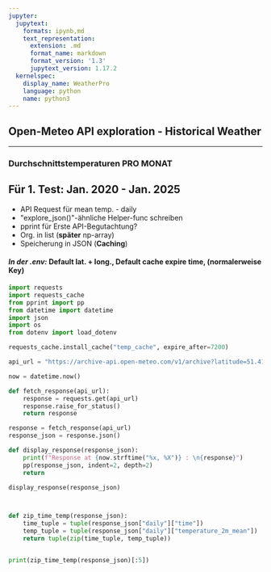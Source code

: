 ```yaml
---
jupyter:
  jupytext:
    formats: ipynb,md
    text_representation:
      extension: .md
      format_name: markdown
      format_version: '1.3'
      jupytext_version: 1.17.2
  kernelspec:
    display_name: WeatherPro
    language: python
    name: python3
---
```


<!-- #region editable=true slideshow={"slide_type": ""} -->
## **Open-Meteo API exploration - Historical Weather**
 
 ---
 
###  **Durchschnittstemperaturen PRO MONAT**

## **Für 1. Test: Jan. 2020 - Jan. 2025**
- API Request für mean temp. - daily
- "explore_json()"-ähnliche Helper-func schreiben
- pprint für Erste API-Begutachtung?
- Org. in list (**später** np-array)
- Speicherung in JSON (**Caching**)

#### *In der .env:* Default lat. + long., Default cache expire time, (normalerweise Key)
<!-- #endregion -->

```python
import requests
import requests_cache
from pprint import pp
from datetime import datetime
import json
import os
from dotenv import load_dotenv
```

```python
requests_cache.install_cache("temp_cache", expire_after=7200)
```

```python
api_url = "https://archive-api.open-meteo.com/v1/archive?latitude=51.414722&longitude=7.167222&start_date=2020-01-01&end_date=2025-01-01&daily=temperature_2m_mean&timezone=Europe%2FBerlin" #Winz-Baak, daily mean (täglicher Durchschnitt) Jan. 2020 - Jan. 2025

now = datetime.now()

def fetch_response(api_url):
    response = requests.get(api_url)
    response.raise_for_status()
    return response

response = fetch_response(api_url)
response_json = response.json() 
```

```python
def display_response(response_json):
    print(f"Response at {now.strftime("%x, %X")} : \n{response}")
    pp(response_json, indent=2, depth=2)
    return 

display_response(response_json)
```

```python


def zip_time_temp(response_json):
    time_tuple = tuple(response_json["daily"]["time"])
    temp_tuple = tuple(response_json["daily"]["temperature_2m_mean"])
    return tuple(zip(time_tuple, temp_tuple))


print(zip_time_temp(response_json)[:5])
```
